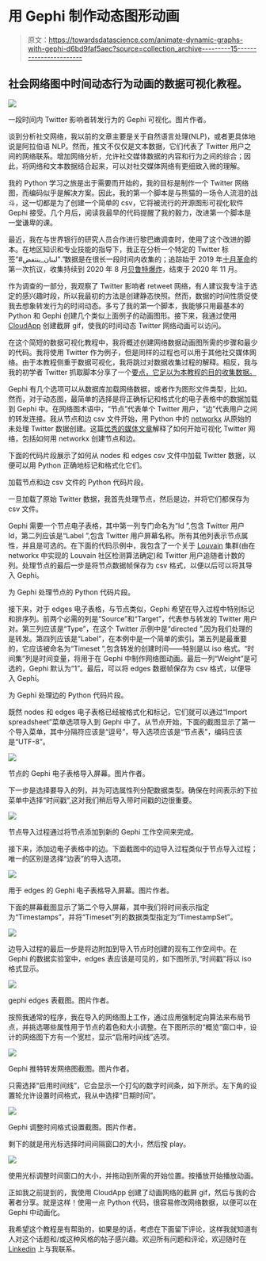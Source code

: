 # 用 Gephi 制作动态图形动画

> 原文：<https://towardsdatascience.com/animate-dynamic-graphs-with-gephi-d6bd9faf5aec?source=collection_archive---------15----------------------->

## 社会网络图中时间动态行为动画的数据可视化教程。

![](img/01c63f549cacaebbbf5c4940ff8b5645.png)

一段时间内 Twitter 影响者转发行为的 Gephi 可视化。图片作者。

谈到分析社交网络，我以前的文章主要是关于自然语言处理(NLP)，或者更具体地说是阿拉伯语 NLP。然而，推文不仅仅是文本数据，它们代表了 Twitter 用户之间的网络联系。增加网络分析，允许社交媒体数据的内容和行为之间的综合；因此，将网络和文本数据结合起来，可以对社交媒体网络有更细致入微的理解。

我的 Python 学习之旅是出于需要而开始的，我的目标是制作一个 Twitter 网络图，而编码似乎是解决方案。因此，我的第一个脚本是与熊猫的一场令人流泪的战斗，这一切都是为了创建一个简单的 csv，它将被流行的开源图形可视化软件 Gephi 接受。几个月后，阅读我最早的代码提醒了我的毅力，改进第一个脚本是一堂谦卑的课。

最近，我在与世界银行的研究人员合作进行黎巴嫩调查时，使用了这个改进的脚本。在地区知识和专业技能的指导下，我正在分析一个特定的 Twitter 标签“#لبنان_ينتفض".”数据是在很长一段时间内收集的；追踪始于 2019 年[十月革命](https://en.wikipedia.org/wiki/2019%E2%80%932020_Lebanese_protests)的第一次抗议，收集持续到 2020 年 8 月[贝鲁特爆炸](https://en.wikipedia.org/wiki/2020_Beirut_explosion)，结束于 2020 年 11 月。

作为调查的一部分，我观察了 Twitter 影响者 retweet 网络，有人建议我专注于选定的感兴趣时段，所以我最初的方法是创建静态快照。然而，数据的时间性质促使我去想象转发行为的时间动态。多亏了我的第一个脚本，我能够只用最基本的 Python 和 Gephi 创建几个类似上面例子的动画图形。接下来，我通过使用 [CloudApp](https://www.getcloudapp.com/) 创建截屏 gif，使我的时间动态 Twitter 网络动画可以访问。

在这个简短的数据可视化教程中，我将概述创建网络数据动画图所需的步骤和最少的代码。我将使用 Twitter 作为例子，但是同样的过程也可以用于其他社交媒体网络。由于本教程侧重于数据可视化，我将跳过对数据收集过程的解释。相反，我与我的初学者 Twitter 抓取脚本分享了一个[要点，它足以为本教程的目的收集数据。](https://gist.github.com/haayanau/63d03cad7db813a3f77577038c3f0d5f)

Gephi 有几个选项可以从数据库加载网络数据，或者作为图形文件类型，比如。然而，对于动态图，最简单的选择是将正确标记和格式化的电子表格中的数据加载到 Gephi 中。在网络图术语中，“节点”代表单个 Twitter 用户，“边”代表用户之间的转发连接。我从节点和边 csv 文件开始，用 Python 中的 [networkx](https://networkx.org/) 从原始的未处理 Twitter 数据创建。这篇[优秀的媒体文章](https://medium.com/future-vision/visualizing-twitter-interactions-with-networkx-a391da239af5)解释了如何开始可视化 Twitter 网络，包括如何用 networkx 创建节点和边。

下面的代码片段展示了如何从 nodes 和 edges csv 文件中加载 Twitter 数据，以便可以用 Python 正确地标记和格式化它们。

加载节点和边 csv 文件的 Python 代码片段。

一旦加载了原始 Twitter 数据，我首先处理节点，然后是边，并将它们都保存为 csv 文件。

Gephi 需要一个节点电子表格，其中第一列专门命名为“Id ”,包含 Twitter 用户 Id，第二列应该是“Label ”,包含 Twitter 用户屏幕名称。所有其他列表示节点属性，并且是可选的。在下面的代码示例中，我包含了一个关于 [Louvain](/louvain-algorithm-93fde589f58c) 集群(由在 networkx 中实现的 Louvain 社区检测算法确定)和 Twitter 用户追随者计数的列。处理节点的最后一步是将节点数据帧保存为 csv 格式，以便以后可以将其导入 Gephi。

为 Gephi 处理节点的 Python 代码片段。

接下来，对于 edges 电子表格，与节点类似，Gephi 希望在导入过程中特别标记和排序列。前两个必需的列是“Source”和“Target”，代表参与转发的 Twitter 用户对。第三列应该是“Type”，在这个 Twitter 示例中是“directed ”,因为我们处理的是转发。第四列应该是“Label”，在本例中是一个简单的索引。第五列是最重要的，它应该被命名为“Timeset ”,包含转发的创建时间——特别是以 iso 格式。“时间集”列是时间变量，将用于在 Gephi 中制作网络图动画。最后一列“Weight”是可选的，Gephi 默认为“1”。最后，可以将 edges 数据帧保存为 csv 格式，以便导入 Gephi。

为 Gephi 处理边的 Python 代码片段。

既然 nodes 和 edges 电子表格已经被格式化和标记，它们就可以通过“Import spreadsheet”菜单选项导入到 Gephi 中了。从节点开始，下面的截图显示了第一个导入菜单，其中分隔符应该是“逗号”，导入选项应该是“节点表”，编码应该是“UTF-8”。

![](img/3bde7f53be8df095d88567554cb283b8.png)

节点的 Gephi 电子表格导入屏幕。图片作者。

下一步是选择要导入的列，并为可选属性列分配数据类型。确保在时间表示的下拉菜单中选择“时间戳”,这对我们稍后导入带时间戳的边很重要。

![](img/7f04c6c1bc47588043e9197c465d9b5c.png)

节点导入过程通过将节点添加到新的 Gephi 工作空间来完成。

接下来，添加边电子表格中的边。下面截图中的边导入过程类似于节点导入过程；唯一的区别是选择“边表”的导入选项。

![](img/dd846b514581d09e99174cc3aa57b80e.png)

用于 edges 的 Gephi 电子表格导入屏幕。图片作者。

下面的屏幕截图显示了第二个导入屏幕，其中我们将时间表示指定为“Timestamps”，并将“Timeset”列的数据类型指定为“TimestampSet”。

![](img/3cdc74c96d564964869eb9b9b60da5b6.png)

边导入过程的最后一步是将边附加到导入节点时创建的现有工作空间中。在 Gephi 的数据实验室中，edges 表应该是可见的，如下图所示,“时间戳”将以 iso 格式显示。

![](img/5473dbf5c6b55c8cb39d567c0d3beec4.png)

gephi edges 表截图。图片作者。

按照我通常的程序，我在导入的网络图上工作，通过应用强制定向算法来布局节点，并挑选哪些属性用于节点的着色和大小调整。在下图所示的“概览”窗口中，设计的网络图下方有一个宽栏，显示“启用时间线”选项。

![](img/b7e53676012adc2777d7720edcd7842c.png)

Gephi 推特转发网络图截图。图片作者。

只需选择“启用时间线”，它会显示一个打勾的数字时间条，如下所示。左下角的设置轮允许设置时间格式，我从中选择“日期时间”。

![](img/2c5b5f0d2639f65dd90461ddcb8aacfc.png)

Gephi 调整时间格式设置截图。图片作者。

剩下的就是用光标选择时间间隔窗口的大小，然后按 play。

![](img/e30b27019f7198e8339cfa3b97f1cfc8.png)

使用光标调整时间窗口的大小，并拖动到所需的开始位置。按播放开始播放动画。

正如我之前提到的，我使用 CloudApp 创建了动画网络的截屏 gif，然后与我的合著者分享。就是这样！使用一点 Python 代码，很容易修改网络数据，以便可以在 Gephi 中动画化。

我希望这个教程是有帮助的，如果是的话，考虑在下面留下评论，这样我就知道有人对这个话题和/或这种风格的帖子感兴趣。欢迎所有问题和评论，欢迎随时在 [Linkedin](https://www.linkedin.com/in/haaya-naushan-a4b5b61a5/) 上与我联系。
